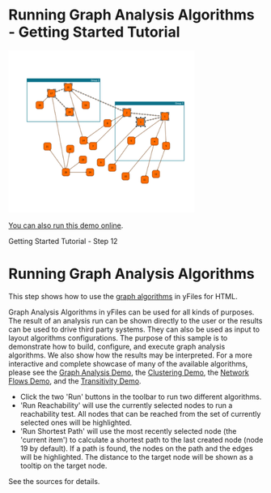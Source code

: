 # Running Graph Analysis Algorithms - Getting Started Tutorial

<img src="../../resources/image/tutorial1step12.png" alt="demo-thumbnail" height="320"/>

[You can also run this demo online](https://live.yworks.com/demos/01-tutorial-getting-started/12-graph-analysis/index.html).

Getting Started Tutorial - Step 12

# Running Graph Analysis Algorithms

This step shows how to use the [graph algorithms](https://docs.yworks.com/yfileshtml/#/dguide/analysis) in yFiles for HTML.

Graph Analysis Algorithms in yFiles can be used for all kinds of purposes. The result of an analysis run can be shown directly to the user or the results can be used to drive third party systems. They can also be used as input to layout algorithms configurations. The purpose of this sample is to demonstrate how to build, configure, and execute graph analysis algorithms. We also show how the results may be interpreted. For a more interactive and complete showcase of many of the available algorithms, please see the [Graph Analysis Demo](../../analysis/graphanalysis/index.html), the [Clustering Demo](../../analysis/clustering/index.html), the [Network Flows Demo](../../analysis/networkflows/index.html), and the [Transitivity Demo](../../analysis/transitivity/index.html).

- Click the two 'Run' buttons in the toolbar to run two different algorithms.
- 'Run Reachability' will use the currently selected nodes to run a reachability test. All nodes that can be reached from the set of currently selected ones will be highlighted.
- 'Run Shortest Path' will use the most recently selected node (the 'current item') to calculate a shortest path to the last created node (node 19 by default). If a path is found, the nodes on the path and the edges will be highlighted. The distance to the target node will be shown as a tooltip on the target node.

See the sources for details.
